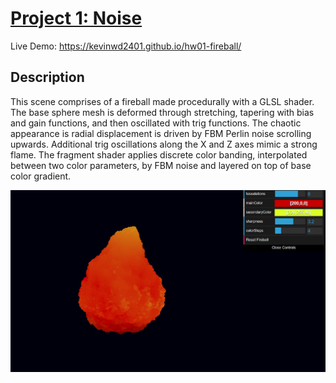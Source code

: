 # [Project 1: Noise](https://github.com/CIS-566-Fall-2022/hw01-fireball-base)

Live Demo: https://kevinwd2401.github.io/hw01-fireball/

## Description

This scene comprises of a fireball made procedurally with a GLSL shader. The base sphere mesh is deformed through stretching, tapering with bias and gain functions, and then oscillated with trig functions. The chaotic appearance is radial displacement is driven by FBM Perlin noise scrolling upwards. Additional trig oscillations along the X and Z axes mimic a strong flame. The fragment shader applies discrete color banding, interpolated between two color parameters, by FBM noise and layered on top of base color gradient.


![Fireball and 4 controllable parameters](fireball.png)
